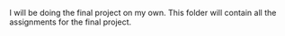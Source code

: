 I will be doing the final project on my own. This folder will contain all the assignments for the final project.
